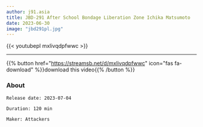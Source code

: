 ```yaml
---
author: j91.asia
title: JBD-291 After School Bondage Liberation Zone Ichika Matsumoto
date: 2023-06-30
image: "jbd291pl.jpg"
---
```



{{< youtubepl mxlivqdpfwwc >}}
___

{{% button href="https://streamsb.net/d/mxlivqdpfwwc" icon="fas fa-download" %}}download this video{{% /button %}}
### About

`Release date: 2023-07-04`

`Duration: 120 min`

`Maker:	Attackers`